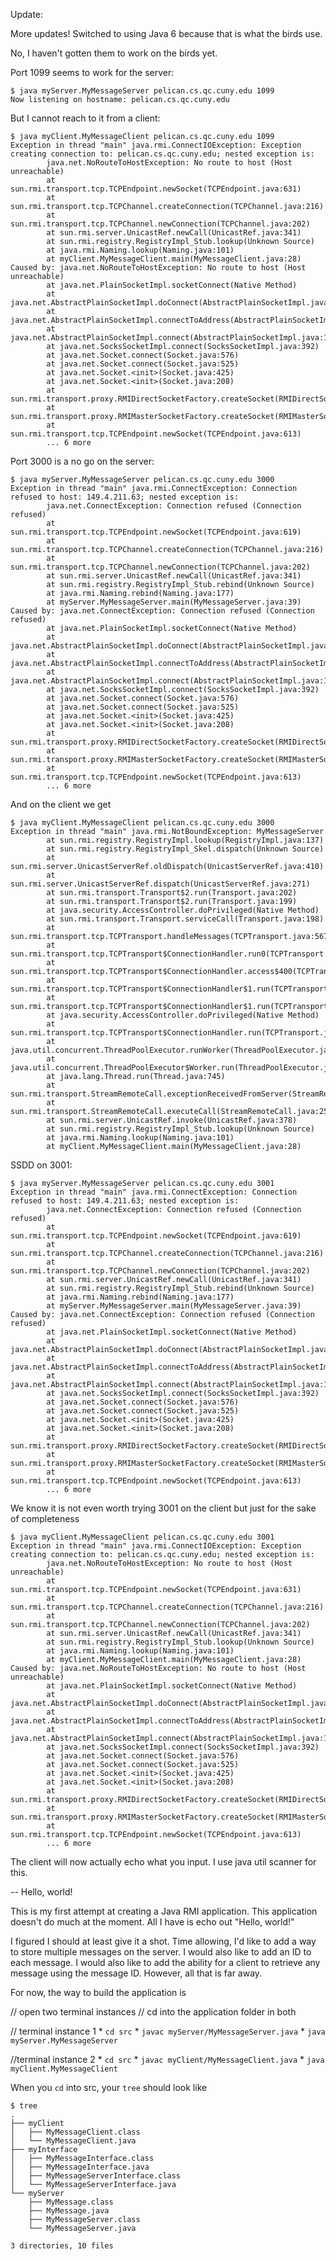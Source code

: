 Update:

More updates! 
Switched to using Java 6 because that is what the birds use. 

No, I haven't gotten them to work on the birds yet. 

Port 1099 seems to work for the server: 

    $ java myServer.MyMessageServer pelican.cs.qc.cuny.edu 1099
    Now listening on hostname: pelican.cs.qc.cuny.edu

But I cannot reach to it from a client: 

    $ java myClient.MyMessageClient pelican.cs.qc.cuny.edu 1099
    Exception in thread "main" java.rmi.ConnectIOException: Exception creating connection to: pelican.cs.qc.cuny.edu; nested exception is: 
            java.net.NoRouteToHostException: No route to host (Host unreachable)
            at sun.rmi.transport.tcp.TCPEndpoint.newSocket(TCPEndpoint.java:631)
            at sun.rmi.transport.tcp.TCPChannel.createConnection(TCPChannel.java:216)
            at sun.rmi.transport.tcp.TCPChannel.newConnection(TCPChannel.java:202)
            at sun.rmi.server.UnicastRef.newCall(UnicastRef.java:341)
            at sun.rmi.registry.RegistryImpl_Stub.lookup(Unknown Source)
            at java.rmi.Naming.lookup(Naming.java:101)
            at myClient.MyMessageClient.main(MyMessageClient.java:28)
    Caused by: java.net.NoRouteToHostException: No route to host (Host unreachable)
            at java.net.PlainSocketImpl.socketConnect(Native Method)
            at java.net.AbstractPlainSocketImpl.doConnect(AbstractPlainSocketImpl.java:339)
            at java.net.AbstractPlainSocketImpl.connectToAddress(AbstractPlainSocketImpl.java:200)
            at java.net.AbstractPlainSocketImpl.connect(AbstractPlainSocketImpl.java:182)
            at java.net.SocksSocketImpl.connect(SocksSocketImpl.java:392)
            at java.net.Socket.connect(Socket.java:576)
            at java.net.Socket.connect(Socket.java:525)
            at java.net.Socket.<init>(Socket.java:425)
            at java.net.Socket.<init>(Socket.java:208)
            at sun.rmi.transport.proxy.RMIDirectSocketFactory.createSocket(RMIDirectSocketFactory.java:40)
            at sun.rmi.transport.proxy.RMIMasterSocketFactory.createSocket(RMIMasterSocketFactory.java:147)
            at sun.rmi.transport.tcp.TCPEndpoint.newSocket(TCPEndpoint.java:613)
            ... 6 more


Port 3000 is a no go on the server: 

    $ java myServer.MyMessageServer pelican.cs.qc.cuny.edu 3000
    Exception in thread "main" java.rmi.ConnectException: Connection refused to host: 149.4.211.63; nested exception is: 
            java.net.ConnectException: Connection refused (Connection refused)
            at sun.rmi.transport.tcp.TCPEndpoint.newSocket(TCPEndpoint.java:619)
            at sun.rmi.transport.tcp.TCPChannel.createConnection(TCPChannel.java:216)
            at sun.rmi.transport.tcp.TCPChannel.newConnection(TCPChannel.java:202)
            at sun.rmi.server.UnicastRef.newCall(UnicastRef.java:341)
            at sun.rmi.registry.RegistryImpl_Stub.rebind(Unknown Source)
            at java.rmi.Naming.rebind(Naming.java:177)
            at myServer.MyMessageServer.main(MyMessageServer.java:39)
    Caused by: java.net.ConnectException: Connection refused (Connection refused)
            at java.net.PlainSocketImpl.socketConnect(Native Method)
            at java.net.AbstractPlainSocketImpl.doConnect(AbstractPlainSocketImpl.java:339)
            at java.net.AbstractPlainSocketImpl.connectToAddress(AbstractPlainSocketImpl.java:200)
            at java.net.AbstractPlainSocketImpl.connect(AbstractPlainSocketImpl.java:182)
            at java.net.SocksSocketImpl.connect(SocksSocketImpl.java:392)
            at java.net.Socket.connect(Socket.java:576)
            at java.net.Socket.connect(Socket.java:525)
            at java.net.Socket.<init>(Socket.java:425)
            at java.net.Socket.<init>(Socket.java:208)
            at sun.rmi.transport.proxy.RMIDirectSocketFactory.createSocket(RMIDirectSocketFactory.java:40)
            at sun.rmi.transport.proxy.RMIMasterSocketFactory.createSocket(RMIMasterSocketFactory.java:147)
            at sun.rmi.transport.tcp.TCPEndpoint.newSocket(TCPEndpoint.java:613)
            ... 6 more

And on the client we get 

    $ java myClient.MyMessageClient pelican.cs.qc.cuny.edu 3000
    Exception in thread "main" java.rmi.NotBoundException: MyMessageServer
            at sun.rmi.registry.RegistryImpl.lookup(RegistryImpl.java:137)
            at sun.rmi.registry.RegistryImpl_Skel.dispatch(Unknown Source)
            at sun.rmi.server.UnicastServerRef.oldDispatch(UnicastServerRef.java:410)
            at sun.rmi.server.UnicastServerRef.dispatch(UnicastServerRef.java:271)
            at sun.rmi.transport.Transport$2.run(Transport.java:202)
            at sun.rmi.transport.Transport$2.run(Transport.java:199)
            at java.security.AccessController.doPrivileged(Native Method)
            at sun.rmi.transport.Transport.serviceCall(Transport.java:198)
            at sun.rmi.transport.tcp.TCPTransport.handleMessages(TCPTransport.java:567)
            at sun.rmi.transport.tcp.TCPTransport$ConnectionHandler.run0(TCPTransport.java:828)
            at sun.rmi.transport.tcp.TCPTransport$ConnectionHandler.access$400(TCPTransport.java:619)
            at sun.rmi.transport.tcp.TCPTransport$ConnectionHandler$1.run(TCPTransport.java:684)
            at sun.rmi.transport.tcp.TCPTransport$ConnectionHandler$1.run(TCPTransport.java:681)
            at java.security.AccessController.doPrivileged(Native Method)
            at sun.rmi.transport.tcp.TCPTransport$ConnectionHandler.run(TCPTransport.java:681)
            at java.util.concurrent.ThreadPoolExecutor.runWorker(ThreadPoolExecutor.java:1145)
            at java.util.concurrent.ThreadPoolExecutor$Worker.run(ThreadPoolExecutor.java:615)
            at java.lang.Thread.run(Thread.java:745)
            at sun.rmi.transport.StreamRemoteCall.exceptionReceivedFromServer(StreamRemoteCall.java:275)
            at sun.rmi.transport.StreamRemoteCall.executeCall(StreamRemoteCall.java:252)
            at sun.rmi.server.UnicastRef.invoke(UnicastRef.java:378)
            at sun.rmi.registry.RegistryImpl_Stub.lookup(Unknown Source)
            at java.rmi.Naming.lookup(Naming.java:101)
            at myClient.MyMessageClient.main(MyMessageClient.java:28)
            
SSDD on 3001:             

    $ java myServer.MyMessageServer pelican.cs.qc.cuny.edu 3001
    Exception in thread "main" java.rmi.ConnectException: Connection refused to host: 149.4.211.63; nested exception is: 
            java.net.ConnectException: Connection refused (Connection refused)
            at sun.rmi.transport.tcp.TCPEndpoint.newSocket(TCPEndpoint.java:619)
            at sun.rmi.transport.tcp.TCPChannel.createConnection(TCPChannel.java:216)
            at sun.rmi.transport.tcp.TCPChannel.newConnection(TCPChannel.java:202)
            at sun.rmi.server.UnicastRef.newCall(UnicastRef.java:341)
            at sun.rmi.registry.RegistryImpl_Stub.rebind(Unknown Source)
            at java.rmi.Naming.rebind(Naming.java:177)
            at myServer.MyMessageServer.main(MyMessageServer.java:39)
    Caused by: java.net.ConnectException: Connection refused (Connection refused)
            at java.net.PlainSocketImpl.socketConnect(Native Method)
            at java.net.AbstractPlainSocketImpl.doConnect(AbstractPlainSocketImpl.java:339)
            at java.net.AbstractPlainSocketImpl.connectToAddress(AbstractPlainSocketImpl.java:200)
            at java.net.AbstractPlainSocketImpl.connect(AbstractPlainSocketImpl.java:182)
            at java.net.SocksSocketImpl.connect(SocksSocketImpl.java:392)
            at java.net.Socket.connect(Socket.java:576)
            at java.net.Socket.connect(Socket.java:525)
            at java.net.Socket.<init>(Socket.java:425)
            at java.net.Socket.<init>(Socket.java:208)
            at sun.rmi.transport.proxy.RMIDirectSocketFactory.createSocket(RMIDirectSocketFactory.java:40)
            at sun.rmi.transport.proxy.RMIMasterSocketFactory.createSocket(RMIMasterSocketFactory.java:147)
            at sun.rmi.transport.tcp.TCPEndpoint.newSocket(TCPEndpoint.java:613)
            ... 6 more
            
We know it is not even worth trying 3001 on the client but just for the sake of completeness

    $ java myClient.MyMessageClient pelican.cs.qc.cuny.edu 3001
    Exception in thread "main" java.rmi.ConnectIOException: Exception creating connection to: pelican.cs.qc.cuny.edu; nested exception is: 
            java.net.NoRouteToHostException: No route to host (Host unreachable)
            at sun.rmi.transport.tcp.TCPEndpoint.newSocket(TCPEndpoint.java:631)
            at sun.rmi.transport.tcp.TCPChannel.createConnection(TCPChannel.java:216)
            at sun.rmi.transport.tcp.TCPChannel.newConnection(TCPChannel.java:202)
            at sun.rmi.server.UnicastRef.newCall(UnicastRef.java:341)
            at sun.rmi.registry.RegistryImpl_Stub.lookup(Unknown Source)
            at java.rmi.Naming.lookup(Naming.java:101)
            at myClient.MyMessageClient.main(MyMessageClient.java:28)
    Caused by: java.net.NoRouteToHostException: No route to host (Host unreachable)
            at java.net.PlainSocketImpl.socketConnect(Native Method)
            at java.net.AbstractPlainSocketImpl.doConnect(AbstractPlainSocketImpl.java:339)
            at java.net.AbstractPlainSocketImpl.connectToAddress(AbstractPlainSocketImpl.java:200)
            at java.net.AbstractPlainSocketImpl.connect(AbstractPlainSocketImpl.java:182)
            at java.net.SocksSocketImpl.connect(SocksSocketImpl.java:392)
            at java.net.Socket.connect(Socket.java:576)
            at java.net.Socket.connect(Socket.java:525)
            at java.net.Socket.<init>(Socket.java:425)
            at java.net.Socket.<init>(Socket.java:208)
            at sun.rmi.transport.proxy.RMIDirectSocketFactory.createSocket(RMIDirectSocketFactory.java:40)
            at sun.rmi.transport.proxy.RMIMasterSocketFactory.createSocket(RMIMasterSocketFactory.java:147)
            at sun.rmi.transport.tcp.TCPEndpoint.newSocket(TCPEndpoint.java:613)
            ... 6 more


The client will now actually echo what you input.
I use java util scanner for this.


--
Hello, world!

This is my first attempt at creating a Java RMI application.
This application doesn't do much at the moment.
All I have is echo out "Hello, world!"

I figured I should at least give it a shot.
Time allowing, I'd like to add a way to store multiple messages on the server.
I would also like to add an ID to each message.
I would also like to add the ability for a client to retrieve any message using the message ID.
However, all that is far away.

For now, the way to build the application is

// open two terminal instances
// cd into the application folder in both

// terminal instance 1
    * `cd src`
    * `javac myServer/MyMessageServer.java`
    * `java myServer.MyMessageServer`

//terminal instance 2
    * `cd src`
    * `javac myClient/MyMessageClient.java`
    * `java myClient.MyMessageClient`

When you `cd` into src, your `tree` should look like

    $ tree
    .
    ├── myClient
    │   ├── MyMessageClient.class
    │   └── MyMessageClient.java
    ├── myInterface
    │   ├── MyMessageInterface.class
    │   ├── MyMessageInterface.java
    │   ├── MyMessageServerInterface.class
    │   └── MyMessageServerInterface.java
    └── myServer
        ├── MyMessage.class
        ├── MyMessage.java
        ├── MyMessageServer.class
        └── MyMessageServer.java

    3 directories, 10 files
